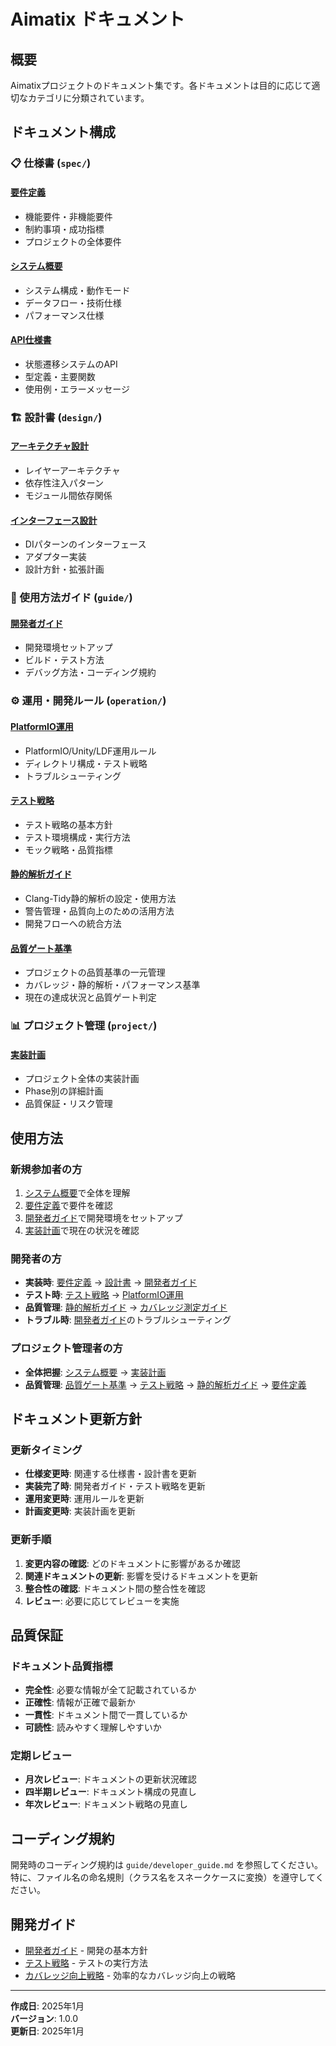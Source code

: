 # Aimatix ドキュメント

## 概要

Aimatixプロジェクトのドキュメント集です。各ドキュメントは目的に応じて適切なカテゴリに分類されています。

## ドキュメント構成

### 📋 仕様書 (`spec/`)

#### [要件定義](spec/requirements.md)
- 機能要件・非機能要件
- 制約事項・成功指標
- プロジェクトの全体要件

#### [システム概要](spec/system_overview.md)
- システム構成・動作モード
- データフロー・技術仕様
- パフォーマンス仕様

#### [API仕様書](spec/api_specification.md)
- 状態遷移システムのAPI
- 型定義・主要関数
- 使用例・エラーメッセージ

### 🏗️ 設計書 (`design/`)

#### [アーキテクチャ設計](design/architecture.md)
- レイヤーアーキテクチャ
- 依存性注入パターン
- モジュール間依存関係

#### [インターフェース設計](design/interface_design.md)
- DIパターンのインターフェース
- アダプター実装
- 設計方針・拡張計画

### 📖 使用方法ガイド (`guide/`)

#### [開発者ガイド](guide/developer_guide.md)
- 開発環境セットアップ
- ビルド・テスト方法
- デバッグ方法・コーディング規約

### ⚙️ 運用・開発ルール (`operation/`)

#### [PlatformIO運用](operation/platformio_best_practices.md)
- PlatformIO/Unity/LDF運用ルール
- ディレクトリ構成・テスト戦略
- トラブルシューティング

#### [テスト戦略](operation/testing_strategy.md)
- テスト戦略の基本方針
- テスト環境構成・実行方法
- モック戦略・品質指標

#### [静的解析ガイド](operation/clang_tidy_guide.md)
- Clang-Tidy静的解析の設定・使用方法
- 警告管理・品質向上のための活用方法
- 開発フローへの統合方法

#### [品質ゲート基準](operation/quality_gates.md)
- プロジェクトの品質基準の一元管理
- カバレッジ・静的解析・パフォーマンス基準
- 現在の達成状況と品質ゲート判定

### 📊 プロジェクト管理 (`project/`)

#### [実装計画](project/integrated_work_plan.md)
- プロジェクト全体の実装計画
- Phase別の詳細計画
- 品質保証・リスク管理

## 使用方法

### 新規参加者の方
1. [システム概要](spec/system_overview.md)で全体を理解
2. [要件定義](spec/requirements.md)で要件を確認
3. [開発者ガイド](guide/developer_guide.md)で開発環境をセットアップ
4. [実装計画](project/integrated_work_plan.md)で現在の状況を確認

### 開発者の方
- **実装時**: [要件定義](spec/requirements.md) → [設計書](design/) → [開発者ガイド](guide/developer_guide.md)
- **テスト時**: [テスト戦略](operation/testing_strategy.md) → [PlatformIO運用](operation/platformio_best_practices.md)
- **品質管理**: [静的解析ガイド](operation/clang_tidy_guide.md) → [カバレッジ測定ガイド](operation/coverage_measurement_guide.md)
- **トラブル時**: [開発者ガイド](guide/developer_guide.md)のトラブルシューティング

### プロジェクト管理者の方
- **全体把握**: [システム概要](spec/system_overview.md) → [実装計画](project/integrated_work_plan.md)
- **品質管理**: [品質ゲート基準](operation/quality_gates.md) → [テスト戦略](operation/testing_strategy.md) → [静的解析ガイド](operation/clang_tidy_guide.md) → [要件定義](spec/requirements.md)

## ドキュメント更新方針

### 更新タイミング
- **仕様変更時**: 関連する仕様書・設計書を更新
- **実装完了時**: 開発者ガイド・テスト戦略を更新
- **運用変更時**: 運用ルールを更新
- **計画変更時**: 実装計画を更新

### 更新手順
1. **変更内容の確認**: どのドキュメントに影響があるか確認
2. **関連ドキュメントの更新**: 影響を受けるドキュメントを更新
3. **整合性の確認**: ドキュメント間の整合性を確認
4. **レビュー**: 必要に応じてレビューを実施

## 品質保証

### ドキュメント品質指標
- **完全性**: 必要な情報が全て記載されているか
- **正確性**: 情報が正確で最新か
- **一貫性**: ドキュメント間で一貫しているか
- **可読性**: 読みやすく理解しやすいか

### 定期レビュー
- **月次レビュー**: ドキュメントの更新状況確認
- **四半期レビュー**: ドキュメント構成の見直し
- **年次レビュー**: ドキュメント戦略の見直し

## コーディング規約

開発時のコーディング規約は `guide/developer_guide.md` を参照してください。
特に、ファイル名の命名規則（クラス名をスネークケースに変換）を遵守してください。

## 開発ガイド

- [開発者ガイド](./guide/developer_guide.md) - 開発の基本方針
- [テスト戦略](./operation/testing_strategy.md) - テストの実行方法
- [カバレッジ向上戦略](./project/coverage_strategy.md) - 効率的なカバレッジ向上の戦略

---

**作成日**: 2025年1月  
**バージョン**: 1.0.0  
**更新日**: 2025年1月 
